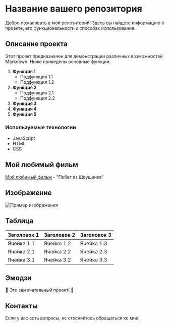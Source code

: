 # Название вашего репозитория

Добро пожаловать в мой репозиторий! Здесь вы найдете информацию о проекте, его функциональности и способах использования.

## Описание проекта

Этот проект предназначен для демонстрации различных возможностей Markdown. Ниже приведены основные функции:

1. **Функция 1**
   - Подфункция 1.1
   - Подфункция 1.2
2. **Функция 2**
   - Подфункция 2.1
   - Подфункция 2.2
3. **Функция 3**
4. **Функция 4**
5. **Функция 5**

### Используемые технологии

- JavaScript
- HTML
- CSS

## Мой любимый фильм

[Мой любимый фильм](https://www.imdb.com/title/tt0111161/) - "Побег из Шоушенка"

## Изображение

![Пример изображения](https://via.placeholder.com/150)

## Таблица

| Заголовок 1 | Заголовок 2 | Заголовок 3 |
|--------------|--------------|--------------|
| Ячейка 1.1   | Ячейка 1.2   | Ячейка 1.3   |
| Ячейка 2.1   | Ячейка 2.2   | Ячейка 2.3   |
| Ячейка 3.1   | Ячейка 3.2   | Ячейка 3.3   |

## Эмодзи

🎉 Это замечательный проект! 🚀

## Контакты

Если у вас есть вопросы, не стесняйтесь обращаться ко мне!
